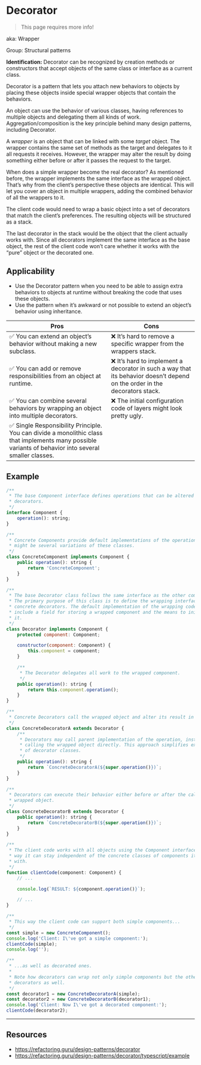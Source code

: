 # Decorator

> This page requires more info!

aka: Wrapper

Group: Structural patterns

__Identification:__ Decorator can be recognized by creation methods or
constructors that accept objects of the same class or interface as a current class.

Decorator is a pattern that lets you attach new behaviors to objects by placing
these objects inside special wrapper objects that contain the behaviors.

An object can use the behavior of various classes, having references to multiple
objects and delegating them all kinds of work. Aggregation/composition is the
key principle behind many design patterns, including Decorator.

A _wrapper_ is an object that can be linked with some _target_ object. The wrapper
contains the same set of methods as the target and delegates to it all requests
it receives. However, the wrapper may alter the result by doing something
either before or after it passes the request to the target.

When does a simple wrapper become the real decorator? As mentioned before, the wrapper
implements the same interface as the wrapped object. That’s why from the client’s
perspective these objects are identical. This will let you cover an object in
multiple wrappers, adding the combined behavior of all the wrappers to it.

The client code would need to wrap a basic object into a set of decorators that
match the client’s preferences. The resulting objects will be structured as a stack.

The last decorator in the stack would be the object that the client actually
works with. Since all decorators implement the same interface as the base object,
the rest of the client code won’t care whether it works with the “pure” object
or the decorated one.

## Applicability

- Use the Decorator pattern when you need to be able to assign extra behaviors to objects at runtime without breaking the code that uses these objects.
- Use the pattern when it’s awkward or not possible to extend an object’s behavior using inheritance.


| Pros | Cons |
|------|------|
| ✅ You can extend an object’s behavior without making a new subclass. | ❌ It’s hard to remove a specific wrapper from the wrappers stack. |
| ✅ You can add or remove responsibilities from an object at runtime. | ❌ It’s hard to implement a decorator in such a way that its behavior doesn’t depend on the order in the decorators stack. |
| ✅ You can combine several behaviors by wrapping an object into multiple decorators. | ❌ The initial configuration code of layers might look pretty ugly. |
| ✅ Single Responsibility Principle. You can divide a monolithic class that implements many possible variants of behavior into several smaller classes. |


## Example

```js
/**
 * The base Component interface defines operations that can be altered by
 * decorators.
 */
interface Component {
    operation(): string;
}

/**
 * Concrete Components provide default implementations of the operations. There
 * might be several variations of these classes.
 */
class ConcreteComponent implements Component {
    public operation(): string {
        return 'ConcreteComponent';
    }
}

/**
 * The base Decorator class follows the same interface as the other components.
 * The primary purpose of this class is to define the wrapping interface for all
 * concrete decorators. The default implementation of the wrapping code might
 * include a field for storing a wrapped component and the means to initialize
 * it.
 */
class Decorator implements Component {
    protected component: Component;

    constructor(component: Component) {
        this.component = component;
    }

    /**
     * The Decorator delegates all work to the wrapped component.
     */
    public operation(): string {
        return this.component.operation();
    }
}

/**
 * Concrete Decorators call the wrapped object and alter its result in some way.
 */
class ConcreteDecoratorA extends Decorator {
    /**
     * Decorators may call parent implementation of the operation, instead of
     * calling the wrapped object directly. This approach simplifies extension
     * of decorator classes.
     */
    public operation(): string {
        return `ConcreteDecoratorA(${super.operation()})`;
    }
}

/**
 * Decorators can execute their behavior either before or after the call to a
 * wrapped object.
 */
class ConcreteDecoratorB extends Decorator {
    public operation(): string {
        return `ConcreteDecoratorB(${super.operation()})`;
    }
}

/**
 * The client code works with all objects using the Component interface. This
 * way it can stay independent of the concrete classes of components it works
 * with.
 */
function clientCode(component: Component) {
    // ...

    console.log(`RESULT: ${component.operation()}`);

    // ...
}

/**
 * This way the client code can support both simple components...
 */
const simple = new ConcreteComponent();
console.log('Client: I\'ve got a simple component:');
clientCode(simple);
console.log('');

/**
 * ...as well as decorated ones.
 *
 * Note how decorators can wrap not only simple components but the other
 * decorators as well.
 */
const decorator1 = new ConcreteDecoratorA(simple);
const decorator2 = new ConcreteDecoratorB(decorator1);
console.log('Client: Now I\'ve got a decorated component:');
clientCode(decorator2);
```



---

## Resources

- https://refactoring.guru/design-patterns/decorator
- https://refactoring.guru/design-patterns/decorator/typescript/example
